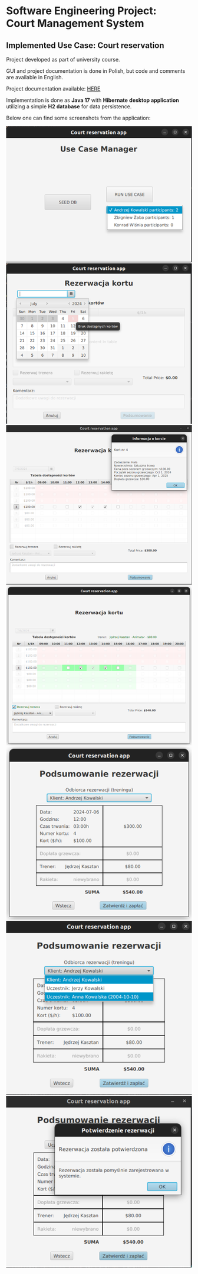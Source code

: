 # Software Engineering Project:<br>Court Management System
## Implemented Use Case: Court reservation

Project developed as part of university course. 

GUI and project documentation is done in Polish, but code and comments are available in English.

Project documentation available: [HERE](https://html-preview.github.io/?url=https://github.com/magladko/Java-Hibernate-Court-Mgmt-System/blob/master/ProjectDocumentation.html)

Implementation is done as **Java 17** with **Hibernate** **desktop application** utilizing a simple **H2 database** for data persistence.

Below one can find some screenshots from the application:

<img alt="Use Case Manager to boot up the UC flow" src="/screenshots/uc_manager.png">
<img alt="Date picking component" src="/screenshots/pick-date.png">
<img alt="Hour picking with additional court info shown" src="/screenshots/reservation-court-info.png">
<img alt="View for when the trainer is available to pick" src="/screenshots/reservation-with-trainer.png">
<img alt="Checkout view with all the products" src="/screenshots/checkout.png">
<img alt="Picking reservation recipient at the checkout" src="/screenshots/checkout-pick-recipient.png">
<img alt="Reservation confirmation popup" src="/screenshots/end.png">
